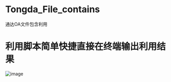# Tongda_File_contains
通达OA文件包含利用
# 利用脚本简单快捷直接在终端输出利用结果
![image](https://github.com/dioos886/Tongda_File_contains/assets/31064101/517bbdba-ea63-4693-a115-01ba419c0d15)
